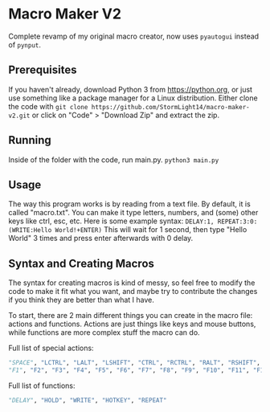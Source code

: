 # Macro Maker V2
Complete revamp of my original macro creator, now uses `pyautogui` instead of `pynput`.

## Prerequisites
If you haven't already, download Python 3 from https://python.org, or just use something like a package manager for a Linux distribution.
Either clone the code with `git clone https://github.com/StormLight14/macro-maker-v2.git` or click on "Code" > "Download Zip" and extract the zip.

## Running
Inside of the folder with the code, run main.py. `python3 main.py`

## Usage
The way this program works is by reading from a text file. By default, it is called "macro.txt". You can make it type letters, numbers, and (some) other keys like ctrl, esc, etc.
Here is some example syntax: `DELAY:1, REPEAT:3:0:(WRITE:Hello World!+ENTER)` This will wait for 1 second, then type "Hello World" 3 times and press enter afterwards with 0 delay.

## Syntax and Creating Macros
The syntax for creating macros is kind of messy, so feel free to modify the code to make it fit what you want, and maybe try to contribute the changes if you think they are better than what I have.

To start, there are 2 main different things you can create in the macro file: actions and functions. Actions are just things like keys and mouse buttons, while functions are more complex stuff the macro can do. 

Full list of special actions: 
```py
"SPACE", "LCTRL", "LALT", "LSHIFT", "CTRL", "RCTRL", "RALT", "RSHIFT", "TAB", "ESC", "ESCAPE", "ENTER", "DEL", "DELETE", "LCLICK", "RCLICK", "MCLICK",
"F1", "F2", "F3", "F4", "F5", "F6", "F7", "F8", "F9", "F10", "F11", "F12"
```
Full list of functions: 
```py
"DELAY", "HOLD", "WRITE", "HOTKEY", "REPEAT"
```
